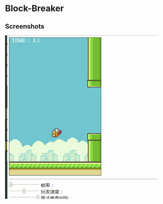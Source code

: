 # Block-Breaker

## Screenshots
![block-breaker](https://github.com/caesarii/Flappy-Bird/blob/master/screenshots/bird.gif)

